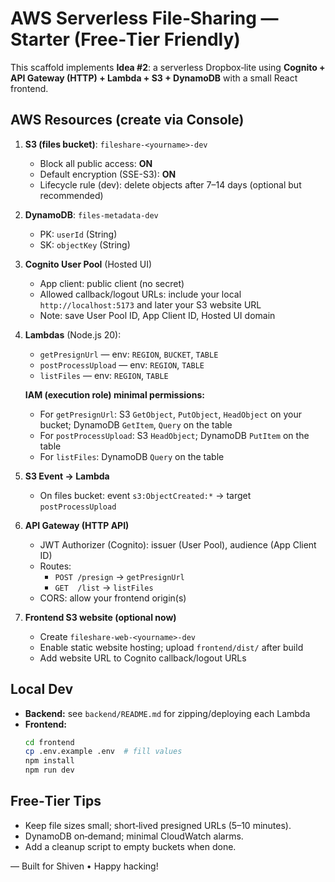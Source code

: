 # AWS Serverless File‑Sharing — Starter (Free‑Tier Friendly)

This scaffold implements **Idea #2**: a serverless Dropbox‑lite using **Cognito + API Gateway (HTTP) + Lambda + S3 + DynamoDB** with a small React frontend.

## AWS Resources (create via Console)
1. **S3 (files bucket)**: `fileshare-<yourname>-dev`
   - Block all public access: **ON**
   - Default encryption (SSE-S3): **ON**
   - Lifecycle rule (dev): delete objects after 7–14 days (optional but recommended)

2. **DynamoDB**: `files-metadata-dev`
   - PK: `userId` (String)
   - SK: `objectKey` (String)

3. **Cognito User Pool** (Hosted UI)
   - App client: public client (no secret)
   - Allowed callback/logout URLs: include your local `http://localhost:5173` and later your S3 website URL
   - Note: save User Pool ID, App Client ID, Hosted UI domain

4. **Lambdas** (Node.js 20):
   - `getPresignUrl` — env: `REGION`, `BUCKET`, `TABLE`
   - `postProcessUpload` — env: `REGION`, `TABLE`
   - `listFiles` — env: `REGION`, `TABLE`

   **IAM (execution role) minimal permissions:**
   - For `getPresignUrl`: S3 `GetObject`, `PutObject`, `HeadObject` on your bucket; DynamoDB `GetItem`, `Query` on the table
   - For `postProcessUpload`: S3 `HeadObject`; DynamoDB `PutItem` on the table
   - For `listFiles`: DynamoDB `Query` on the table

5. **S3 Event → Lambda**
   - On files bucket: event `s3:ObjectCreated:*` → target `postProcessUpload`

6. **API Gateway (HTTP API)**
   - JWT Authorizer (Cognito): issuer (User Pool), audience (App Client ID)
   - Routes:
     - `POST /presign` → `getPresignUrl`
     - `GET  /list` → `listFiles`
   - CORS: allow your frontend origin(s)

7. **Frontend S3 website (optional now)**
   - Create `fileshare-web-<yourname>-dev`
   - Enable static website hosting; upload `frontend/dist/` after build
   - Add website URL to Cognito callback/logout URLs

## Local Dev
- **Backend:** see `backend/README.md` for zipping/deploying each Lambda
- **Frontend:**
  ```bash
  cd frontend
  cp .env.example .env  # fill values
  npm install
  npm run dev
  ```

## Free‑Tier Tips
- Keep file sizes small; short‑lived presigned URLs (5–10 minutes).
- DynamoDB on‑demand; minimal CloudWatch alarms.
- Add a cleanup script to empty buckets when done.

— Built for Shiven • Happy hacking!